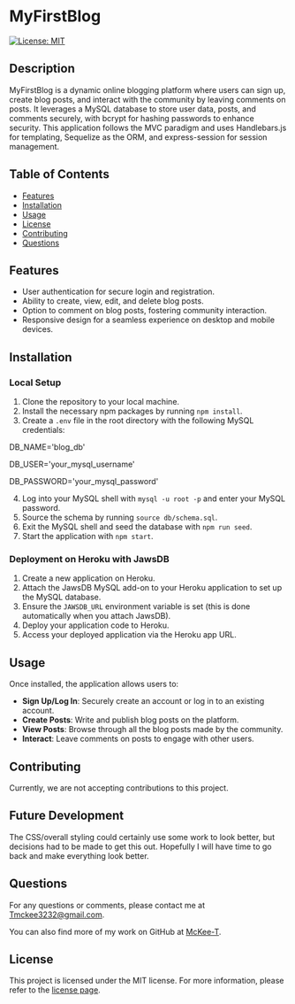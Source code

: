 # MyFirstBlog

[![License: MIT](https://img.shields.io/badge/License-MIT-yellow.svg)](https://opensource.org/licenses/MIT)

## Description

MyFirstBlog is a dynamic online blogging platform where users can sign up, create blog posts, and interact with the community by leaving comments on posts. It leverages a MySQL database to store user data, posts, and comments securely, with bcrypt for hashing passwords to enhance security. This application follows the MVC paradigm and uses Handlebars.js for templating, Sequelize as the ORM, and express-session for session management.

## Table of Contents

- [Features](#features)
- [Installation](#installation)
- [Usage](#usage)
- [License](#license)
- [Contributing](#contributing)
- [Questions](#questions)

## Features

- User authentication for secure login and registration.
- Ability to create, view, edit, and delete blog posts.
- Option to comment on blog posts, fostering community interaction.
- Responsive design for a seamless experience on desktop and mobile devices.

## Installation

### Local Setup

1. Clone the repository to your local machine.
2. Install the necessary npm packages by running `npm install`.
3. Create a `.env` file in the root directory with the following MySQL credentials:

DB_NAME='blog_db'

DB_USER='your_mysql_username'

DB_PASSWORD='your_mysql_password'

4. Log into your MySQL shell with `mysql -u root -p` and enter your MySQL password.
5. Source the schema by running `source db/schema.sql`.
6. Exit the MySQL shell and seed the database with `npm run seed`.
7. Start the application with `npm start`.

### Deployment on Heroku with JawsDB

1. Create a new application on Heroku.
2. Attach the JawsDB MySQL add-on to your Heroku application to set up the MySQL database.
3. Ensure the `JAWSDB_URL` environment variable is set (this is done automatically when you attach JawsDB).
4. Deploy your application code to Heroku.
5. Access your deployed application via the Heroku app URL.

## Usage

Once installed, the application allows users to:

- **Sign Up/Log In**: Securely create an account or log in to an existing account.
- **Create Posts**: Write and publish blog posts on the platform.
- **View Posts**: Browse through all the blog posts made by the community.
- **Interact**: Leave comments on posts to engage with other users.

## Contributing

Currently, we are not accepting contributions to this project.

## Future Development

The CSS/overall styling could certainly use some work to look better, but decisions had to be made to get this out.  Hopefully I will have time to go back and make everything look better.

## Questions

For any questions or comments, please contact me at [Tmckee3232@gmail.com](mailto:Tmckee3232@gmail.com).

You can also find more of my work on GitHub at [McKee-T](https://github.com/McKee-T).

## License

This project is licensed under the MIT license. For more information, please refer to the [license page](https://opensource.org/licenses/MIT).



